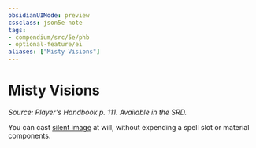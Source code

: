 ```yaml
---
obsidianUIMode: preview
cssclass: json5e-note
tags:
- compendium/src/5e/phb
- optional-feature/ei
aliases: ["Misty Visions"]
---
```

# Misty Visions
*Source: Player's Handbook p. 111. Available in the SRD.* 

You can cast [silent image](/compendium/spells/silent-image.md) at will, without expending a spell slot or material components.